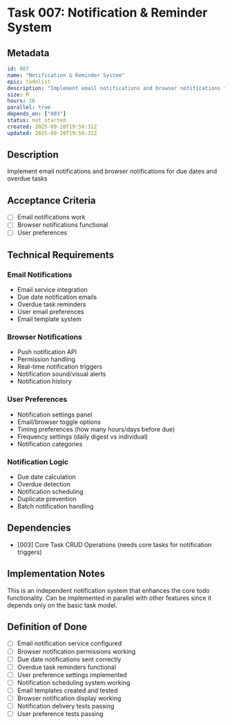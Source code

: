 # Task 007: Notification & Reminder System

## Metadata
```yaml
id: 007
name: "Notification & Reminder System"
epic: todolist
description: "Implement email notifications and browser notifications for due dates and overdue tasks"
size: M
hours: 16
parallel: true
depends_on: ["003"]
status: not_started
created: 2025-09-20T19:59:31Z
updated: 2025-09-20T19:59:31Z
```

## Description
Implement email notifications and browser notifications for due dates and overdue tasks

## Acceptance Criteria
- [ ] Email notifications work
- [ ] Browser notifications functional
- [ ] User preferences

## Technical Requirements

### Email Notifications
- Email service integration
- Due date notification emails
- Overdue task reminders
- User email preferences
- Email template system

### Browser Notifications
- Push notification API
- Permission handling
- Real-time notification triggers
- Notification sound/visual alerts
- Notification history

### User Preferences
- Notification settings panel
- Email/browser toggle options
- Timing preferences (how many hours/days before due)
- Frequency settings (daily digest vs individual)
- Notification categories

### Notification Logic
- Due date calculation
- Overdue detection
- Notification scheduling
- Duplicate prevention
- Batch notification handling

## Dependencies
- [003] Core Task CRUD Operations (needs core tasks for notification triggers)

## Implementation Notes
This is an independent notification system that enhances the core todo functionality. Can be implemented in parallel with other features since it depends only on the basic task model.

## Definition of Done
- [ ] Email notification service configured
- [ ] Browser notification permissions working
- [ ] Due date notifications sent correctly
- [ ] Overdue task reminders functional
- [ ] User preference settings implemented
- [ ] Notification scheduling system working
- [ ] Email templates created and tested
- [ ] Browser notification display working
- [ ] Notification delivery tests passing
- [ ] User preference tests passing